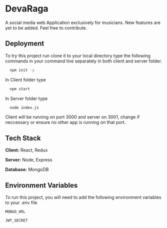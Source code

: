 
# DevaRaga

A social media web Application exclusively for musicians. New features are yet to be added. Feel free to contribute.



## Deployment

To try this project run clone it to your local directory type the following commands in your command line separately in both client and server folder.

```bash
  npm init -y
```
In Client folder type
```bash
  npm start
```
In Server folder type
```bash
  node index.js
```
Client will be running on port 3000 and server on 3001, change if neccessary or ensure no other app is running on that port.


## Tech Stack

**Client:** React, Redux

**Server:** Node, Express

**Database:** MongoDB


## Environment Variables

To run this project, you will need to add the following environment variables to your .env file

`MONGO_URL`

`JWT_SECRET`

